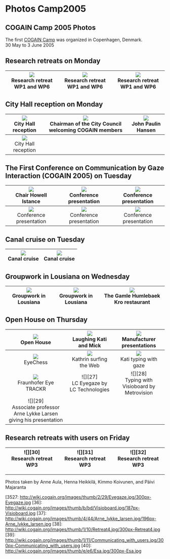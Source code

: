 # Photos Camp2005 



## COGAIN Camp 2005 Photos

The first [COGAIN Camp][1] was organized in Copenhagen, Denmark.  
30 May to 3 June 2005 

##  Research retreats on Monday 


|![][2]<br>Research retreat WP1 and WP6<br>|![][3]<br>Research retreat WP1 and WP6<br>| ![][4]<br>Research retreat WP1 and WP6<br>|
|:---:|:---:|:---:|


##  City Hall reception on Monday 

|![][5]<br>City Hall reception <br>|![][6]<br>Chairman of the City Council welcoming COGAIN members<br>| ![][7]<br>John Paulin Hansen<br>|
|:---:|:---:|:---:|
|![][8]<br>City Hall reception<br>|| |


##  The First Conference on Communication by Gaze Interaction (COGAIN 2005) on Tuesday 

|![][9]<br>Chair Howell Istance<br>|![][10]<br>Conference presentation<br>| ![][11]<br>Conference presentation<br>|
|:---:|:---:|:---:|
|![][12]<br>Conference presentation<br>|![][13]<br>Conference presentation<br>| ![][14]<br>Conference presentation<br>|



##  Canal cruise on Tuesday 

|![][15]<br>Canal cruise<br>|![][16]<br>Canal cruise<br>|
|:---:|:---:|


##  Groupwork in Lousiana on Wednesday 

|![][17]<br>Groupwork in Lousiana<br>|![][18]<br>Groupwork in Lousiana<br>| ![][19]<br>The Gamle Humlebaek Kro restaurant<br>|
|:---:|:---:|:---:|



##  Open House on Thursday 

|![][20]<br>Open House<br>|![][21]<br>Laughing Kati and Mick<br>| ![][22]<br>Manufacturer presentations<br>|
|:---:|:---:|:---:|
|![][23]<br>EyeChess<br>|![][24]<br>Kathrin surfing the Web<br>| ![][25]<br>Kati typing with gaze<br>|
|![][26]<br>Fraunhofer Eye TRACKR<br>|![][27]<br>LC Eyegaze by LC Technologies<br>|![][28]<br>Typing with Visioboard by Metrovision<br>|
![][29]<br>Associate professor Arne Lykke Larsen giving his presentation<br>|||


##  Research retreats with users on Friday 

|![][30]<br>Research retreat WP3<br>|![][31]<br>Research retreat WP3<br>| ![][32]<br>Research retreat WP3<br>|
|:---:|:---:|:---:|

* * *

Photos taken by Anne Aula, Henna Heikkilä, Kimmo Koivunen, and Päivi Majaranta 

[1]: http://wiki.cogain.org/index.php/COGAIN_Camp_2005 "COGAIN Camp 2005"
[2]: /Img/300px-Retreat1.jpg
[3]: /Img/300px-Retreat2.jpg
[4]: /Img/300px-Retreat3.jpg
[5]: http://wiki.cogain.org/images/thumb/1/12/Reception1.jpg/300px-Reception1.jpg
[6]: http://wiki.cogain.org/images/thumb/2/24/Chairman_of_city_council.jpg/187px-Chairman_of_city_council.jpg
[7]: http://wiki.cogain.org/images/thumb/b/bb/John_paulin.jpg/187px-John_paulin.jpg
[8]: http://wiki.cogain.org/images/thumb/7/7f/Reception2.jpg/300px-Reception2.jpg
[9]: http://wiki.cogain.org/images/thumb/7/7a/Chair_howell_istance.jpg/300px-Chair_howell_istance.jpg
[10]: http://wiki.cogain.org/images/thumb/2/22/Conference1.jpg/187px-Conference1.jpg
[11]: http://wiki.cogain.org/images/thumb/4/47/Conference2.jpg/300px-Conference2.jpg
[12]: http://wiki.cogain.org/images/thumb/d/db/Conference3.jpg/187px-Conference3.jpg
[13]: http://wiki.cogain.org/images/thumb/2/22/Conference4.jpg/300px-Conference4.jpg
[14]: http://wiki.cogain.org/images/thumb/8/8e/Conference5.jpg/300px-Conference5.jpg
[15]: http://wiki.cogain.org/images/thumb/7/74/Cruise1.jpg/300px-Cruise1.jpg
[16]: http://wiki.cogain.org/images/thumb/c/cd/Cruise2.jpg/300px-Cruise2.jpg
[17]: http://wiki.cogain.org/images/thumb/3/3e/Lousiana_group1.jpg/300px-Lousiana_group1.jpg
[18]: http://wiki.cogain.org/images/thumb/9/94/Lousiana_group2.jpg/300px-Lousiana_group2.jpg
[19]: http://wiki.cogain.org/images/thumb/1/1e/Humlebaek_kro.jpg/300px-Humlebaek_kro.jpg
[20]: http://wiki.cogain.org/images/thumb/9/9b/Full_openhouse.jpg/300px-Full_openhouse.jpg
[21]: http://wiki.cogain.org/images/thumb/d/da/Laughter.jpg/187px-Laughter.jpg
[22]: http://wiki.cogain.org/images/thumb/0/03/Manufact_presentations.jpg/300px-Manufact_presentations.jpg
[23]: http://wiki.cogain.org/images/thumb/c/c2/Eyechess.jpg/300px-Eyechess.jpg
[24]: http://wiki.cogain.org/images/thumb/4/49/Kathrin.jpg/300px-Kathrin.jpg
[25]: http://wiki.cogain.org/images/thumb/f/ff/Kati.jpg/300px-Kati.jpg
[26]: http://wiki.cogain.org/images/thumb/e/ea/Eyetrackr.jpg/300px-Eyetrackr.jpg
[3527: http://wiki.cogain.org/images/thumb/2/29/Eyegaze.jpg/300px-Eyegaze.jpg
[36]: http://wiki.cogain.org/images/thumb/b/bd/Visioboard.jpg/187px-Visioboard.jpg
[37]: http://wiki.cogain.org/images/thumb/4/44/Arne_lykke_larsen.jpg/196px-Arne_lykke_larsen.jpg
[38]: http://wiki.cogain.org/images/thumb/1/10/Retreat4.jpg/300px-Retreat4.jpg
[39]: http://wiki.cogain.org/images/thumb/1/11/Communicating_with_users.jpg/300px-Communicating_with_users.jpg
[40]: http://wiki.cogain.org/images/thumb/e/e6/Esa.jpg/300px-Esa.jpg

  
<!--stackedit_data:
eyJoaXN0b3J5IjpbNDczNjc5ODI0LC0yMTM5NTg2NTc2XX0=
-->
